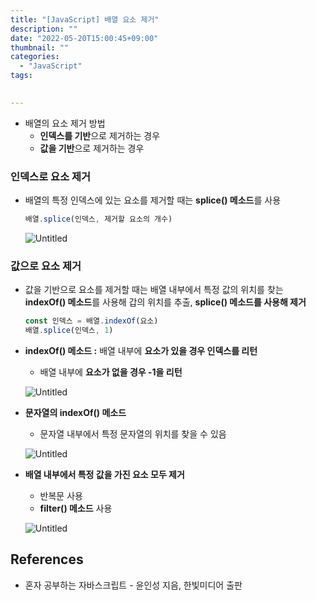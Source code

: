 ```yaml
---
title: "[JavaScript] 배열 요소 제거"
description: ""
date: "2022-05-20T15:00:45+09:00"
thumbnail: ""
categories:
  - "JavaScript"
tags:
 

---
```

<!--more-->

- 배열의 요소 제거 방법
    - **인덱스를 기반**으로 제거하는 경우
    - **값을 기반**으로 제거하는 경우

### 인덱스로 요소 제거

- 배열의 특정 인덱스에 있는 요소를 제거할 때는 **splice() 메소드**를 사용
    
    ```jsx
    배열.splice(인덱스, 제거할 요소의 개수)
    ```
    
    ![Untitled](/images/lang_javascript/JavaScript_배열_요소_제거/Untitled.png)
    

### 값으로 요소 제거

- 값을 기반으로 요소를 제거할 때는 배열 내부에서 특정 값의 위치를 찾는 **indexOf() 메소드**를 사용해 갑의 위치를 추출, **splice() 메소드를 사용해 제거**
    
    ```jsx
    const 인덱스 = 배열.indexOf(요소)
    배열.splice(인덱스, 1)
    ```
    
- **indexOf() 메소드 :** 배열 내부에 **요소가 있을 경우 인덱스를 리턴**
    - 배열 내부에 **요소가 없을 경우 -1을 리턴**
    
    ![Untitled](/images/lang_javascript/JavaScript_배열_요소_제거/Untitled%201.png)
    

- **문자열의 indexOf() 메소드**
    - 문자열 내부에서 특정 문자열의 위치를 찾을 수 있음
    
    ![Untitled](/images/lang_javascript/JavaScript_배열_요소_제거/Untitled%202.png)
    

- **배열 내부에서 특정 값을 가진 요소 모두 제거**
    - 반복문 사용
    - **filter() 메소드** 사용
    
    ![Untitled](/images/lang_javascript/JavaScript_배열_요소_제거/Untitled%203.png)
    

## References

- 혼자 공부하는 자바스크립트 - 윤인성 지음, 한빛미디어 출판